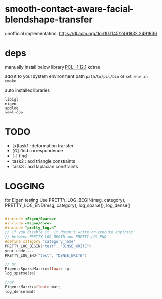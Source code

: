 # smooth-contact-aware-facial-blendshape-transfer
unofficial implementation. https://dl.acm.org/doi/10.1145/2491832.2491836






# deps
manually install below library
[PCL -1.12.1](https://github.com/PointCloudLibrary/pcl/releases/tag/pcl-1.12.1) kdtree


add it to your system environment path ```path/to/pcl/bin```
or ```set env in cmake```


auto installed libraries
```
libigl  
eigen  
spdlog  
yaml-cpp  
```


# TODO 
- [x]task1 : deformation transfer
- [O] find correspondence 
- [-] find 
- task2 : add triangle constraints
- task3 : add laplacian constraints


# LOGGING
for Eigen testing Use 
PRETTY_LOG_BEGIN(msg, category), PRETTY_LOG_END(msg, category), log_sparse(), log_dense()

```c++

#include <Eigen/Sparse>
#include <Eigen/Core>
#include "pretty_log.h"
// if you disable it. it doesn't write or execute anything 
// between PRETTY_LOG_BEGIN and PRETTY_LOG_END
#define category "category_name" 
PRETTY_LOG_BEGIN("test", "DENSE_WRITE")
your code....
PRETTY_LOG_END("test", "DENSE_WRITE")

// or 
Eigen::SparseMatrix<float> sp;
log_sparse(sp)

//or
Eigen::Matrix<float> mat;
log_dense(mat)

```


